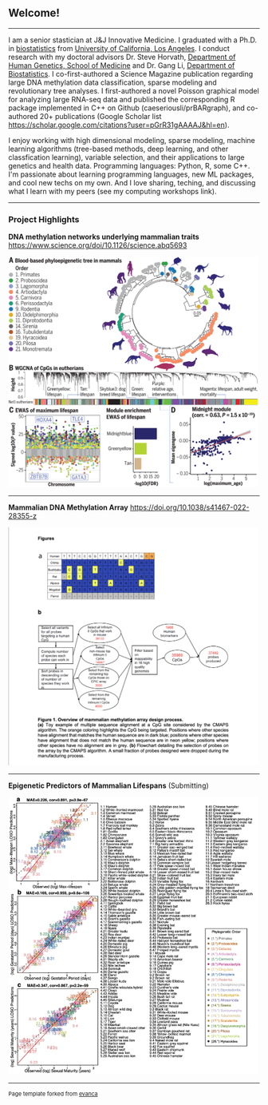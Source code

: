 ## Welcome!

---

I am a senior stastician at J&J Innovative Medicine. I graduated with a Ph.D. in [biostatistics](https://biostat.ucla.edu) from [University of California, Los Angeles](https://www.ucla.edu). I conduct research with my doctoral advisors Dr. Steve Horvath, [Department of Human Genetics, School of Medicine](https://medschool.ucla.edu/human-genetics) and Dr. Gang Li, [Department of Biostatistics](https://ph.ucla.edu/departments/biostatistics). I co-first-authored a Science Magazine publication regarding large DNA methylation data classification, sparse modeling and revolutionary tree analyses. I first-authored a novel Poisson graphical model for analyzing large RNA-seq data and published the corresponding R package implemented in C++ on Github (caeseriousli/prBARgraph), and co-authored 20+ publications (Google Scholar list <https://scholar.google.com/citations?user=pGrR31gAAAAJ&hl=en>).

I enjoy working with high dimensional modeling, sparse modeling, machine learning algorithms (tree-based methods, deep learning, and other classfication learning), variable selection, and their applications to large genetics and health data. Programming languages: Python, R, some C++. I'm passionate about learning programming languages, new ML packages, and cool new techs on my own. And I love sharing, teching, and discussing what I learn with my peers (see my computing workshops link).

---

### Project Highlights


**DNA methylation networks underlying mammalian traits** 
<https://www.science.org/doi/10.1126/science.abq5693> 

<img src="images/science_paper.jpg?raw=true" width="500"/>

---

**Mammalian DNA Methylation Array** 
<https://doi.org/10.1038/s41467-022-28355-z>

<img src="images/chip_paper.png?raw=true" width="500"/>

---

**Epigenetic Predictors of Mammalian Lifespans** (Submitting)

<img src="images/mammal_predictors.jpg?raw=true" width="500"/>

---
<p style="font-size:11px">Page template forked from <a href="https://github.com/evanca/quick-portfolio">evanca</a></p>
<!-- Remove above link if you don't want to attribute -->
